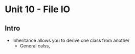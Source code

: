 # Unit 10 - File IO

## Intro

* Inheritance allows you to derive one class from another
    * General calss,